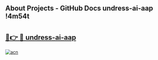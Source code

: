 ## About Projects - GitHub Docs undress-ai-aap !4m54t

# <h2><a href="https://andorid.site?title=undress-ai-aap&ref=19M">🔗👉 🔴 undress-ai-aap</a></h2>

[![acn](https://github.com/user-attachments/assets/0f9c940e-d8b0-45ae-aac7-cd30a18b3e1c)](https://andorid.site?title=undress-ai-aap&ref=19M)
